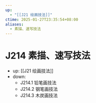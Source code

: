 ```yaml
---
up:
  - "[[J21 绘画技法]]"
ctime: 2025-01-27T23:35:54+08:00
aliases:
  - 素描、速写技法
---
```


# J214 素描、速写技法

- up: [[J21 绘画技法]]
- down:	
	- J214.1 铅笔画技法
	- J214.2 钢笔画技法
	- J214.3 木炭画技法
	
